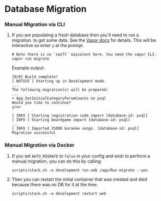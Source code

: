 Database Migration
==================

### Manual Migration via CLI
01. If you are populating a fresh database then you'll need to run a migration.
    to get some data.
    See the [Vapor docs](https://docs.vapor.codes/4.0/fluent/overview/#migrate) for details.
    This will be interactive so enter `y` at the prompt.
    ```
    # Note there is no `swift` eqivalent here. You need the vapor CLI.
    vapor run migrate
    ```
    Example output:
    ```
    [0/0] Build complete!
    [ NOTICE ] Starting up in Development mode.
    ...
    The following migration(s) will be prepared:
    ...
    + App.SetInitialCategoryForumCounts on psql
    Would you like to continue?
    y/n>

    [ INFO ] Starting registration code import [database-id: psql]
    [ INFO ] Starting boardgame import [database-id: psql]
    ...
    [ INFO ] Imported 25000 karaoke songs. [database-id: psql]
    Migration successful
    ```

### Manual Migration via Docker
01. If you set `AUTO_MIGRATE` to `false` in your config and wish to perform a manual migration,
    you can do this by calling:
    ```
    scripts/stack.sh -e development run web /app/Run migrate --yes
    ```
02. Then you can restart the initial container that was created and died because
    there was no DB for it at the time.
    ```
    scripts/stack.sh -e development restart web
    ```
